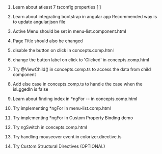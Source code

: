 1. Learn about atleast 7 tsconfig properties  [ ]
2. Learn about integrating bootstrap in angular app
      Recommended way is to update angular.json file 
3. Active Menu should be set in menu-list.component.html
4. Page Title should also be changed      

5. disable the button on click in concepts.comp.html 
6. change the button label on click to 'Clicked' in concepts.comp.html 


7. Try @ViewChild() in concepts.comp.ts to access the data from child component
8. Add else case in concepts.comp.ts to handle the case when the isLggedIn is false
9. Learn about finding index in *ngFor -- in concepts.comp.html
10. Try implementing *ngFor in menu-list.comp.html 
11. Try implementing *ngFor in Custom Property Binding demo
12. Try ngSwitch in concepts.comp.html 
13. Try handling mouseover event in colorizer.directive.ts 
14. Try  Custom Structural Directives (OPTIONAL)

